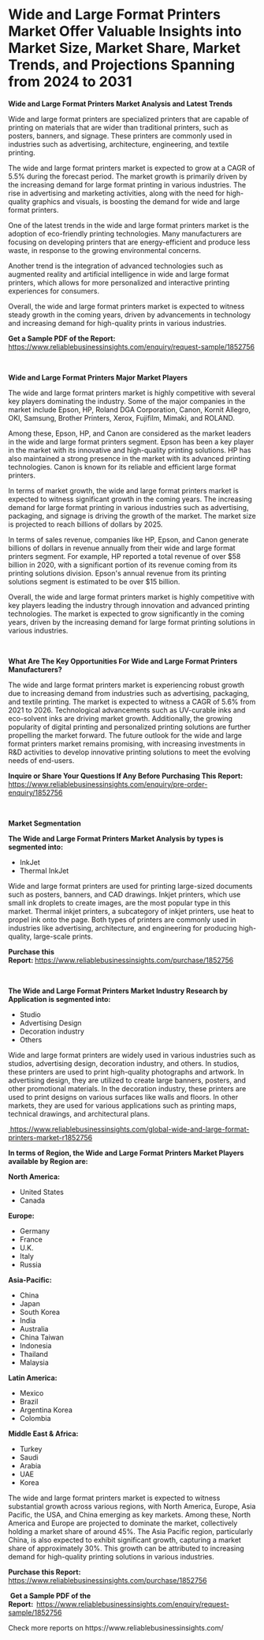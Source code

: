 <p><h1>Wide and Large Format Printers Market Offer Valuable Insights into Market Size, Market Share, Market Trends, and Projections Spanning from 2024 to 2031</h1></p><p><strong>Wide and Large Format Printers Market Analysis and Latest Trends</strong></p>
<p><p>Wide and large format printers are specialized printers that are capable of printing on materials that are wider than traditional printers, such as posters, banners, and signage. These printers are commonly used in industries such as advertising, architecture, engineering, and textile printing.</p><p>The wide and large format printers market is expected to grow at a CAGR of 5.5% during the forecast period. The market growth is primarily driven by the increasing demand for large format printing in various industries. The rise in advertising and marketing activities, along with the need for high-quality graphics and visuals, is boosting the demand for wide and large format printers.</p><p>One of the latest trends in the wide and large format printers market is the adoption of eco-friendly printing technologies. Many manufacturers are focusing on developing printers that are energy-efficient and produce less waste, in response to the growing environmental concerns.</p><p>Another trend is the integration of advanced technologies such as augmented reality and artificial intelligence in wide and large format printers, which allows for more personalized and interactive printing experiences for consumers.</p><p>Overall, the wide and large format printers market is expected to witness steady growth in the coming years, driven by advancements in technology and increasing demand for high-quality prints in various industries.</p></p>
<p><strong>Get a Sample PDF of the Report:&nbsp;</strong> <a href="https://www.reliablebusinessinsights.com/enquiry/request-sample/1852756">https://www.reliablebusinessinsights.com/enquiry/request-sample/1852756</a></p>
<p>&nbsp;</p>
<p><strong>Wide and Large Format Printers Major Market Players</strong></p>
<p><p>The wide and large format printers market is highly competitive with several key players dominating the industry. Some of the major companies in the market include Epson, HP, Roland DGA Corporation, Canon, Kornit Allegro, OKI, Samsung, Brother Printers, Xerox, Fujifilm, Mimaki, and ROLAND.</p><p>Among these, Epson, HP, and Canon are considered as the market leaders in the wide and large format printers segment. Epson has been a key player in the market with its innovative and high-quality printing solutions. HP has also maintained a strong presence in the market with its advanced printing technologies. Canon is known for its reliable and efficient large format printers.</p><p>In terms of market growth, the wide and large format printers market is expected to witness significant growth in the coming years. The increasing demand for large format printing in various industries such as advertising, packaging, and signage is driving the growth of the market. The market size is projected to reach billions of dollars by 2025.</p><p>In terms of sales revenue, companies like HP, Epson, and Canon generate billions of dollars in revenue annually from their wide and large format printers segment. For example, HP reported a total revenue of over $58 billion in 2020, with a significant portion of its revenue coming from its printing solutions division. Epson's annual revenue from its printing solutions segment is estimated to be over $15 billion.</p><p>Overall, the wide and large format printers market is highly competitive with key players leading the industry through innovation and advanced printing technologies. The market is expected to grow significantly in the coming years, driven by the increasing demand for large format printing solutions in various industries.</p></p>
<p>&nbsp;</p>
<p><strong>What Are The Key Opportunities For Wide and Large Format Printers Manufacturers?</strong></p>
<p><p>The wide and large format printers market is experiencing robust growth due to increasing demand from industries such as advertising, packaging, and textile printing. The market is expected to witness a CAGR of 5.6% from 2021 to 2026. Technological advancements such as UV-curable inks and eco-solvent inks are driving market growth. Additionally, the growing popularity of digital printing and personalized printing solutions are further propelling the market forward. The future outlook for the wide and large format printers market remains promising, with increasing investments in R&D activities to develop innovative printing solutions to meet the evolving needs of end-users.</p></p>
<p><strong>Inquire or Share Your Questions If Any Before Purchasing This Report:</strong> <a href="https://www.reliablebusinessinsights.com/enquiry/pre-order-enquiry/1852756">https://www.reliablebusinessinsights.com/enquiry/pre-order-enquiry/1852756</a></p>
<p>&nbsp;</p>
<p><strong>Market Segmentation</strong></p>
<p><strong>The Wide and Large Format Printers Market Analysis by types is segmented into:</strong></p>
<p><ul><li>InkJet</li><li>Thermal InkJet</li></ul></p>
<p><p>Wide and large format printers are used for printing large-sized documents such as posters, banners, and CAD drawings. Inkjet printers, which use small ink droplets to create images, are the most popular type in this market. Thermal inkjet printers, a subcategory of inkjet printers, use heat to propel ink onto the page. Both types of printers are commonly used in industries like advertising, architecture, and engineering for producing high-quality, large-scale prints.</p></p>
<p><strong>Purchase this Report:&nbsp;</strong><a href="https://www.reliablebusinessinsights.com/purchase/1852756">https://www.reliablebusinessinsights.com/purchase/1852756</a></p>
<p>&nbsp;</p>
<p><strong>The Wide and Large Format Printers Market Industry Research by Application is segmented into:</strong></p>
<p><ul><li>Studio</li><li>Advertising Design</li><li>Decoration industry</li><li>Others</li></ul></p>
<p><p>Wide and large format printers are widely used in various industries such as studios, advertising design, decoration industry, and others. In studios, these printers are used to print high-quality photographs and artwork. In advertising design, they are utilized to create large banners, posters, and other promotional materials. In the decoration industry, these printers are used to print designs on various surfaces like walls and floors. In other markets, they are used for various applications such as printing maps, technical drawings, and architectural plans.</p></p>
<p><a href="https://www.reliablebusinessinsights.com/global-wide-and-large-format-printers-market-r1852756">&nbsp;https://www.reliablebusinessinsights.com/global-wide-and-large-format-printers-market-r1852756</a></p>
<p><strong>In terms of Region, the Wide and Large Format Printers Market Players available by Region are:</strong></p>
<p>
    <p> <strong> North America: </strong>
        <ul>
            <li>United States</li>
            <li>Canada</li>
        </ul>
        </p> 
    <p> <strong> Europe: </strong>
        <ul>
            <li>Germany</li>
            <li>France</li>
            <li>U.K.</li>
            <li>Italy</li>
            <li>Russia</li>
        </ul>
        </p> 
    <p> <strong> Asia-Pacific: </strong>
        <ul>
            <li>China</li>
            <li>Japan</li>
            <li>South Korea</li>
            <li>India</li>
            <li>Australia</li>
            <li>China Taiwan</li>
            <li>Indonesia</li>
            <li>Thailand</li>
            <li>Malaysia</li>
        </ul>
        </p> 
    <p> <strong> Latin America: </strong>
        <ul>
            <li>Mexico</li>
            <li>Brazil</li>
            <li>Argentina Korea</li>
            <li>Colombia</li>
        </ul>
        </p> 
    <p> <strong> Middle East & Africa: </strong>
        <ul>
            <li>Turkey</li>
            <li>Saudi</li>
            <li>Arabia</li>
            <li>UAE</li>
            <li>Korea</li>
        </ul>
    </p>
    </p>
<p><p>The wide and large format printers market is expected to witness substantial growth across various regions, with North America, Europe, Asia Pacific, the USA, and China emerging as key markets. Among these, North America and Europe are projected to dominate the market, collectively holding a market share of around 45%. The Asia Pacific region, particularly China, is also expected to exhibit significant growth, capturing a market share of approximately 30%. This growth can be attributed to increasing demand for high-quality printing solutions in various industries.</p></p>
<p><strong>Purchase this Report: </strong><a href="https://www.reliablebusinessinsights.com/purchase/1852756">https://www.reliablebusinessinsights.com/purchase/1852756</a></p>
<p>&nbsp;<strong>Get a Sample PDF of the Report:&nbsp;&nbsp;</strong><a href="https://www.reliablebusinessinsights.com/enquiry/request-sample/1852756">https://www.reliablebusinessinsights.com/enquiry/request-sample/1852756</a></p>
<p><strong></strong></p>
<p>Check more reports on https://www.reliablebusinessinsights.com/</p>